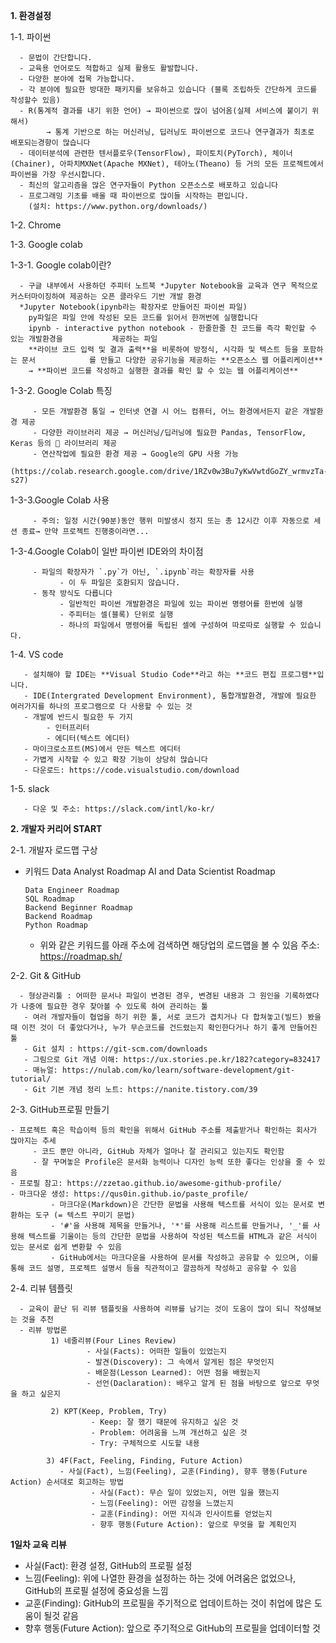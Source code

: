 **1. 환경설정**

   
   1-1. 파이썬
   
      - 문법이 간단합니다.
      - 교육용 언어로도 적합하고 실제 활용도 활발합니다.
      - 다양한 분야에 접목 가능합니다.
      - 각 분야에 필요한 방대한 패키지를 보유하고 있습니다 (블록 조립하듯 간단하게 코드를 작성할수 있음) 
      - R(통계적 결과를 내기 위한 언어) → 파이썬으로 많이 넘어옴(실제 서비스에 붙이기 위해서)
            → 통계 기반으로 하는 머신러닝, 딥러닝도 파이썬으로 코드나 연구결과가 최초로 배포되는경향이 많습니다
      - 데이터분석에 관련한 텐서플로우(TensorFlow), 파이토치(PyTorch), 체이너(Chainer), 아파치MXNet(Apache MXNet), 테아노(Theano) 등 거의 모든 프로젝트에서 파이썬을 가장 우선시합니다.
      - 최신의 알고리즘을 많은 연구자들이 Python 오픈소스로 배포하고 있습니다
      - 프로그래밍 기초를 배울 때 파이썬으로 많이들 시작하는 편입니다.
        (설치: https://www.python.org/downloads/)
    
   1-2. Chrome 


   1-3. Google colab
   
   1-3-1. Google colab이란?
   
      - 구글 내부에서 사용하던 주피터 노트북 *Jupyter Notebook을 교육과 연구 목적으로 커스터마이징하여 제공하는 오픈 클라우드 기반 개발 환경
      *Jupyter Notebook(ipynb라는 확장자로 만들어진 파이썬 파일)
        py파일은 파일 안에 작성된 모든 코드를 읽어서 한꺼번에 실행합니다 
        ipynb - interactive python notebook - 한줄한줄 친 코드를 즉각 확인할 수 있는 개발환경을           제공하는 파일 
        **라이브 코드 입력 및 결과 출력**을 비롯하여 방정식, 시각화 및 텍스트 등을 포함하는 문서            를 만들고 다양한 공유기능을 제공하는 **오픈소스 웹 어플리케이션** 
        → **파이썬 코드를 작성하고 실행한 결과를 확인 할 수 있는 웹 어플리케이션**

   1-3-2. Google Colab 특징
   
         - 모든 개발환경 통일 → 인터넷 연결 시 어느 컴퓨터, 어느 환경에서든지 같은 개발환경 제공
         - 다양한 라이브러리 제공 → 머신러닝/딥러닝에 필요한 Pandas, TensorFlow, Keras 등의 🔖 라이브러리 제공
         - 연산작업에 필요한 환경 제공 → Google의 GPU 사용 가능
          (https://colab.research.google.com/drive/1RZv0w3Bu7yKwVwtdGoZY_wrmvzTa-s27)

   1-3-3.Google Colab 사용
   
         - 주의: 일정 시간(90분)동안 행위 미발생시 정지 또는 총 12시간 이후 자동으로 세션 종료→ 만약 프로젝트 진행중이라면...

   1-3-4.Google Colab이 일반 파이썬 IDE와의 차이점
   
         - 파일의 확장자가 `.py`가 아닌, `.ipynb`라는 확장자를 사용
               - 이 두 파일은 호환되지 않습니다.
         - 동작 방식도 다릅니다
               - 일반적인 파이썬 개발환경은 파일에 있는 파이썬 명령어를 한번에 실행
               - 주피터는 셀(블록) 단위로 실행
               - 하나의 파일에서 명령어를 독립된 셀에 구성하여 따로따로 실행할 수 있습니다.

   1-4. VS code
   
       - 설치해야 할 IDE는 **Visual Studio Code**라고 하는 **코드 편집 프로그램**입니다.
       - IDE(Intergrated Development Environment), 통합개발환경, 개발에 필요한 여러가지를 하나의 프로그램으로 다 사용할 수 있는 것
       - 개발에 반드시 필요한 두 가지
            - 인터프리터
            - 에디터(텍스트 에디터)
       - 마이크로소프트(MS)에서 만든 텍스트 에디터
       - 가볍게 시작할 수 있고 확장 기능이 상당히 많습니다
       - 다운로드: https://code.visualstudio.com/download


   1-5. slack
   
       - 다운 및 주소: https://slack.com/intl/ko-kr/



**2. 개발자 커리어 START**

 2-1. 개발자 로드맵 구상
   - 키워드
         Data Analyst Roadmap
         AI and Data Scientist Roadmap
         
         Data Engineer Roadmap
         SQL Roadmap
         Backend Beginner Roadmap
         Backend Roadmap
         Python Roadmap
     - 위와 같은 키워드를 아래 주소에 검색하면 해당업의 로드맵을 볼 수 있음
          주소: https://roadmap.sh/


 2-2. Git & GitHub
 
      - 형상관리툴 : 어떠한 문서나 파일이 변경된 경우, 변경된 내용과 그 원인을 기록하였다가 나중에 필요한 경우 찾아볼 수 있도록 하여 관리하는 툴
       - 여러 개발자들이 협업을 하기 위한 툴, 서로 코드가 겹치거나 다 합쳐놓고(빌드) 봤을 때 이전 것이 더 좋았다거나, 누가 무슨코드를 건드렸는지 확인한다거나 하기 좋게 만들어진 툴
       - Git 설치 : https://git-scm.com/downloads
       - 그림으로 Git 개념 이해: https://ux.stories.pe.kr/182?category=832417
       - 매뉴얼: https://nulab.com/ko/learn/software-development/git-tutorial/
       - Git 기본 개념 정리 노트: https://nanite.tistory.com/39


 2-3. GitHub프로필 만들기
 
    - 프로젝트 혹은 학습이력 등의 확인을 위해서 GitHub 주소를 제출받거나 확인하는 회사가 많아지는 추세
         - 코드 뿐만 아니라, GitHub 자체가 얼마나 잘 관리되고 있는지도 확인함
         - 잘 꾸며놓은 Profile은 문서화 능력이나 디자인 능력 또한 좋다는 인상을 줄 수 있음
    - 프로필 참고: https://zzetao.github.io/awesome-github-profile/
    - 마크다운 생성: https://qus0in.github.io/paste_profile/
             - 마크다운(Markdown)은 간단한 문법을 사용해 텍스트를 서식이 있는 문서로 변환하는 도구 (= 텍스트 꾸미기 문법)
             - '#'을 사용해 제목을 만들거나, '*'를 사용해 리스트를 만들거나, '_'를 사용해 텍스트를 기울이는 등의 간단한 문법을 사용하여 작성된 텍스트를 HTML과 같은 서식이 있는 문서로 쉽게 변환할 수 있음
             - GitHub에서는 마크다운을 사용하여 문서를 작성하고 공유할 수 있으며, 이를 통해 코드 설명, 프로젝트 설명서 등을 직관적이고 깔끔하게 작성하고 공유할 수 있음

 
 2-4. 리뷰 템플릿
 
      - 교육이 끝난 뒤 리뷰 탬플릿을 사용하여 리뷰를 남기는 것이 도움이 많이 되니 작성해보는 것을 추천
      - 리뷰 방법론
             1) 네줄리뷰(Four Lines Review)
                     - 사실(Facts): 어떠한 일들이 있었는지
                     - 발견(Discovery): 그 속에서 알게된 점은 무엇인지
                     - 배운점(Lesson Learned): 어떤 점을 배웠는지
                     - 선언(Daclaration): 배우고 알게 된 점을 바탕으로 앞으로 무엇을 하고 싶은지

             2) KPT(Keep, Problem, Try)
                      - Keep: 잘 했기 때문에 유지하고 싶은 것
                      - Problem: 어려움을 느껴 개선하고 싶은 것
                      - Try: 구체적으로 시도할 내용
           
            3) 4F(Fact, Feeling, Finding, Future Action)
               - 사실(Fact), 느낌(Feeling), 교훈(Finding), 향후 행동(Future Action) 순서대로 회고하는 방법
                      - 사실(Fact): 무슨 일이 있었는지, 어떤 일을 했는지
                      - 느낌(Feeling): 어떤 감정을 느꼈는지
                      - 교훈(Finding): 어떤 지식과 인사이트를 얻었는지
                      - 향후 행동(Future Action): 앞으로 무엇을 할 계획인지
            


**1일차 교육 리뷰**
 - 사실(Fact): 환경 설정, GitHub의 프로필 설정
 - 느낌(Feeling): 위에 나열한 환경을 설정하는 하는 것에 어려움은 없었으나, GitHub의 프로필 설정에 중요성을 느낌
 - 교훈(Finding): GitHub의 프로필을 주기적으로 업데이트하는 것이 취업에 많은 도움이 될것 같음
 - 향후 행동(Future Action): 앞으로 주기적으로 GitHub의 프로필을 업데이터할 것 



